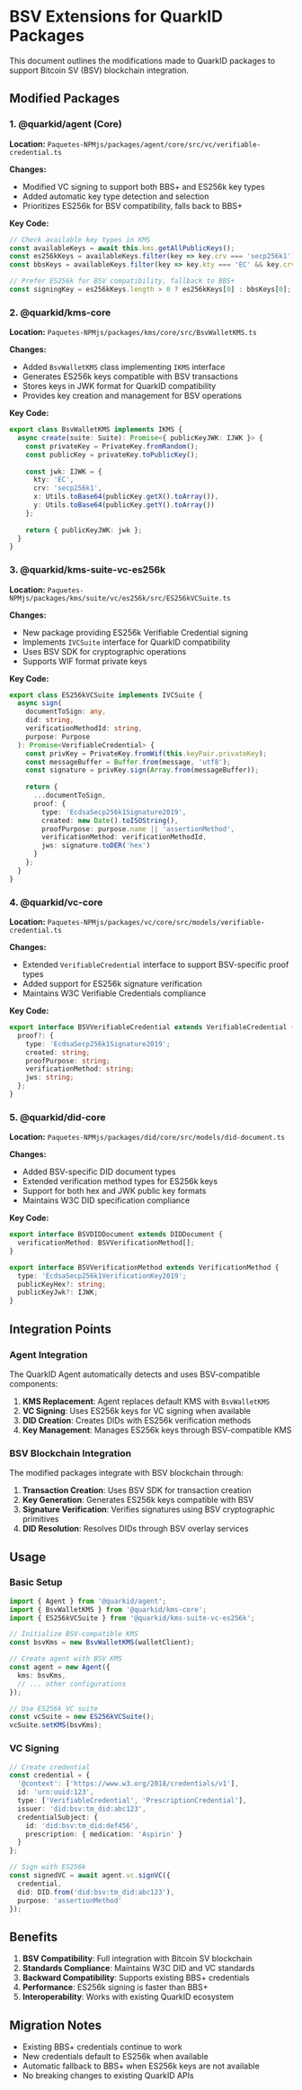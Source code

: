 # BSV Extensions for QuarkID Packages

This document outlines the modifications made to QuarkID packages to support Bitcoin SV (BSV) blockchain integration.

## Modified Packages

### 1. @quarkid/agent (Core)

**Location:** `Paquetes-NPMjs/packages/agent/core/src/vc/verifiable-credential.ts`

**Changes:**
- Modified VC signing to support both BBS+ and ES256k key types
- Added automatic key type detection and selection
- Prioritizes ES256k for BSV compatibility, falls back to BBS+

**Key Code:**
```typescript
// Check available key types in KMS
const availableKeys = await this.kms.getAllPublicKeys();
const es256kKeys = availableKeys.filter(key => key.crv === 'secp256k1');
const bbsKeys = availableKeys.filter(key => key.kty === 'EC' && key.crv === 'BLS12381_G1');

// Prefer ES256k for BSV compatibility, fallback to BBS+
const signingKey = es256kKeys.length > 0 ? es256kKeys[0] : bbsKeys[0];
```

### 2. @quarkid/kms-core

**Location:** `Paquetes-NPMjs/packages/kms/core/src/BsvWalletKMS.ts`

**Changes:**
- Added `BsvWalletKMS` class implementing `IKMS` interface
- Generates ES256k keys compatible with BSV transactions
- Stores keys in JWK format for QuarkID compatibility
- Provides key creation and management for BSV operations

**Key Code:**
```typescript
export class BsvWalletKMS implements IKMS {
  async create(suite: Suite): Promise<{ publicKeyJWK: IJWK }> {
    const privateKey = PrivateKey.fromRandom();
    const publicKey = privateKey.toPublicKey();
    
    const jwk: IJWK = {
      kty: 'EC',
      crv: 'secp256k1',
      x: Utils.toBase64(publicKey.getX().toArray()),
      y: Utils.toBase64(publicKey.getY().toArray())
    };
    
    return { publicKeyJWK: jwk };
  }
}
```

### 3. @quarkid/kms-suite-vc-es256k

**Location:** `Paquetes-NPMjs/packages/kms/suite/vc/es256k/src/ES256kVCSuite.ts`

**Changes:**
- New package providing ES256k Verifiable Credential signing
- Implements `IVCSuite` interface for QuarkID compatibility
- Uses BSV SDK for cryptographic operations
- Supports WIF format private keys

**Key Code:**
```typescript
export class ES256kVCSuite implements IVCSuite {
  async sign(
    documentToSign: any,
    did: string,
    verificationMethodId: string,
    purpose: Purpose
  ): Promise<VerifiableCredential> {
    const privKey = PrivateKey.fromWif(this.keyPair.privateKey);
    const messageBuffer = Buffer.from(message, 'utf8');
    const signature = privKey.sign(Array.from(messageBuffer));
    
    return {
      ...documentToSign,
      proof: {
        type: 'EcdsaSecp256k1Signature2019',
        created: new Date().toISOString(),
        proofPurpose: purpose.name || 'assertionMethod',
        verificationMethod: verificationMethodId,
        jws: signature.toDER('hex')
      }
    };
  }
}
```

### 4. @quarkid/vc-core

**Location:** `Paquetes-NPMjs/packages/vc/core/src/models/verifiable-credential.ts`

**Changes:**
- Extended `VerifiableCredential` interface to support BSV-specific proof types
- Added support for ES256k signature verification
- Maintains W3C Verifiable Credentials compliance

**Key Code:**
```typescript
export interface BSVVerifiableCredential extends VerifiableCredential {
  proof?: {
    type: 'EcdsaSecp256k1Signature2019';
    created: string;
    proofPurpose: string;
    verificationMethod: string;
    jws: string;
  };
}
```

### 5. @quarkid/did-core

**Location:** `Paquetes-NPMjs/packages/did/core/src/models/did-document.ts`

**Changes:**
- Added BSV-specific DID document types
- Extended verification method types for ES256k keys
- Support for both hex and JWK public key formats
- Maintains W3C DID specification compliance

**Key Code:**
```typescript
export interface BSVDIDDocument extends DIDDocument {
  verificationMethod: BSVVerificationMethod[];
}

export interface BSVVerificationMethod extends VerificationMethod {
  type: 'EcdsaSecp256k1VerificationKey2019';
  publicKeyHex?: string;
  publicKeyJwk?: IJWK;
}
```

## Integration Points

### Agent Integration

The QuarkID Agent automatically detects and uses BSV-compatible components:

1. **KMS Replacement**: Agent replaces default KMS with `BsvWalletKMS`
2. **VC Signing**: Uses ES256k keys for VC signing when available
3. **DID Creation**: Creates DIDs with ES256k verification methods
4. **Key Management**: Manages ES256k keys through BSV-compatible KMS

### BSV Blockchain Integration

The modified packages integrate with BSV blockchain through:

1. **Transaction Creation**: Uses BSV SDK for transaction creation
2. **Key Generation**: Generates ES256k keys compatible with BSV
3. **Signature Verification**: Verifies signatures using BSV cryptographic primitives
4. **DID Resolution**: Resolves DIDs through BSV overlay services

## Usage

### Basic Setup

```typescript
import { Agent } from '@quarkid/agent';
import { BsvWalletKMS } from '@quarkid/kms-core';
import { ES256kVCSuite } from '@quarkid/kms-suite-vc-es256k';

// Initialize BSV-compatible KMS
const bsvKms = new BsvWalletKMS(walletClient);

// Create agent with BSV KMS
const agent = new Agent({
  kms: bsvKms,
  // ... other configurations
});

// Use ES256k VC suite
const vcSuite = new ES256kVCSuite();
vcSuite.setKMS(bsvKms);
```

### VC Signing

```typescript
// Create credential
const credential = {
  '@context': ['https://www.w3.org/2018/credentials/v1'],
  id: 'urn:uuid:123',
  type: ['VerifiableCredential', 'PrescriptionCredential'],
  issuer: 'did:bsv:tm_did:abc123',
  credentialSubject: {
    id: 'did:bsv:tm_did:def456',
    prescription: { medication: 'Aspirin' }
  }
};

// Sign with ES256k
const signedVC = await agent.vc.signVC({
  credential,
  did: DID.from('did:bsv:tm_did:abc123'),
  purpose: 'assertionMethod'
});
```

## Benefits

1. **BSV Compatibility**: Full integration with Bitcoin SV blockchain
2. **Standards Compliance**: Maintains W3C DID and VC standards
3. **Backward Compatibility**: Supports existing BBS+ credentials
4. **Performance**: ES256k signing is faster than BBS+
5. **Interoperability**: Works with existing QuarkID ecosystem

## Migration Notes

- Existing BBS+ credentials continue to work
- New credentials default to ES256k when available
- Automatic fallback to BBS+ when ES256k keys are not available
- No breaking changes to existing QuarkID APIs 